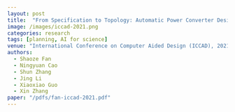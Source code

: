 ```yaml
---
layout: post
title:  "From Specification to Topology: Automatic Power Converter Design via Reinforcement Learning"
image: /images/iccad-2021.png
categories: research
tags: [planning, AI for science]
venue: "International Conference on Computer Aided Design (ICCAD), 2021"
authors:
  - Shaoze Fan
  - Ningyuan Cao
  - Shun Zhang
  - Jing Li
  - Xiaoxiao Guo
  - Xin Zhang
paper: "/pdfs/fan-iccad-2021.pdf"
---
```

